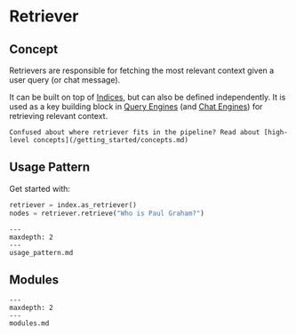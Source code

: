 
# Retriever

## Concept

Retrievers are responsible for fetching the most relevant context given a user query (or chat message).  

It can be built on top of [Indices](/how_to/index/root.md), but can also be defined independently.
It is used as a key building block in [Query Engines](/how_to/query_engine/root.md) (and [Chat Engines](/how_to/chat_engine/root.md)) for retrieving relevant context.

```{tip}
Confused about where retriever fits in the pipeline? Read about [high-level concepts](/getting_started/concepts.md)
```

## Usage Pattern

Get started with:
```python
retriever = index.as_retriever()
nodes = retriever.retrieve("Who is Paul Graham?")
```

```{toctree}
---
maxdepth: 2
---
usage_pattern.md
```


## Modules
```{toctree}
---
maxdepth: 2
---
modules.md
```